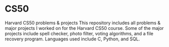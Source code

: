 # CS50
Harvard CS50 problems & projects
This repository includes all problems & major projects I worked on for the Harvard CS50 course. Some of the major projects include spell checker, photo filter, voting algorithms, and a file recovery program. Languages used include C, Python, and SQL.
